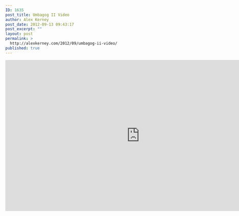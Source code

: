 ```yaml
---
ID: 1635
post_title: Umbagog II Video
author: Alex Kerney
post_date: 2012-09-13 09:43:17
post_excerpt: ""
layout: post
permalink: >
  http://alexkerney.com/2012/09/umbagog-ii-video/
published: true
---
```

<iframe src="http://player.vimeo.com/video/48736817" frameborder="0" width="840" height="472"></iframe>